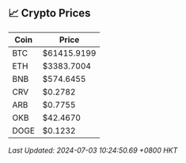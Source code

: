 ## 📈 Crypto Prices

| Coin | Price |
| ---- | ----- |
| BTC | $61415.9199 |
| ETH | $3383.7004 |
| BNB | $574.6455 |
| CRV | $0.2782 |
| ARB | $0.7755 |
| OKB | $42.4670 |
| DOGE | $0.1232 |

_Last Updated: 2024-07-03 10:24:50.69 +0800 HKT_
